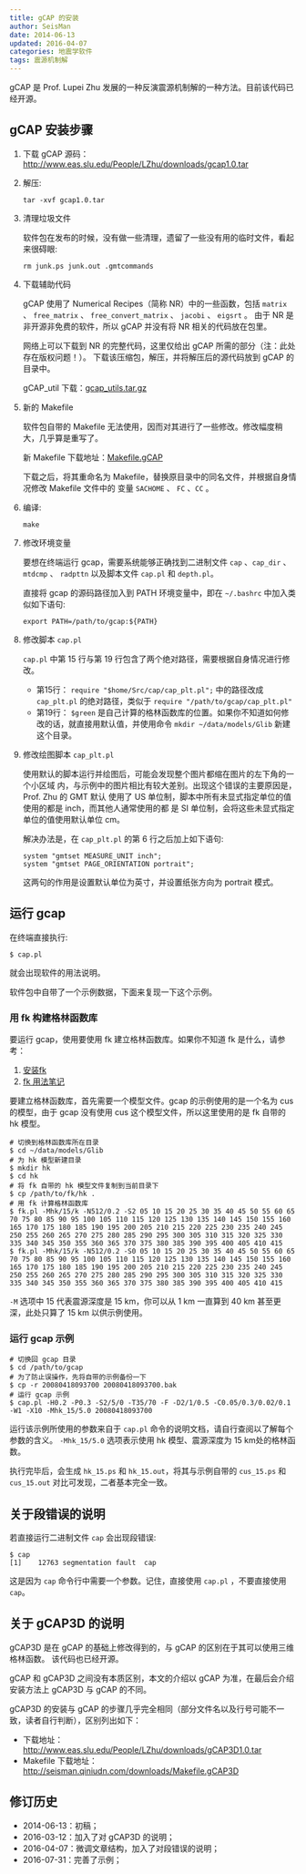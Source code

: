 ```yaml
---
title: gCAP 的安装
author: SeisMan
date: 2014-06-13
updated: 2016-04-07
categories: 地震学软件
tags: 震源机制解
---
```


gCAP 是 Prof. Lupei Zhu 发展的一种反演震源机制解的一种方法。目前该代码已经开源。

<!--more-->

## gCAP 安装步骤

1.  下载 gCAP 源码： <http://www.eas.slu.edu/People/LZhu/downloads/gcap1.0.tar>
2.  解压:

        tar -xvf gcap1.0.tar

3.  清理垃圾文件

    软件包在发布的时候，没有做一些清理，遗留了一些没有用的临时文件，看起来很碍眼:

        rm junk.ps junk.out .gmtcommands

4.  下载辅助代码

    gCAP 使用了 Numerical Recipes（简称 NR）中的一些函数，包括 `matrix` 、
    `free_matrix` 、 `free_convert_matrix` 、 `jacobi` 、 `eigsrt` 。
    由于 NR 是非开源非免费的软件，所以 gCAP 并没有将 NR 相关的代码放在包里。

    网络上可以下载到 NR 的完整代码，这里仅给出 gCAP 所需的部分（注：此处存在版权问题！）。
    下载该压缩包，解压，并将解压后的源代码放到 gCAP 的目录中。

    gCAP_util 下载：[gcap_utils.tar.gz](http://seisman.qiniudn.com/downloads/gcap_utils.tar.gz)

5.  新的 Makefile

    软件包自带的 Makefile 无法使用，因而对其进行了一些修改。修改幅度稍大，几乎算是重写了。

    新 Makefile 下载地址：[Makefile.gCAP](http://seisman.qiniudn.com/downloads/Makefile.gCAP)

    下载之后，将其重命名为 Makefile，替换原目录中的同名文件，并根据自身情况修改 Makefile 文件中的
    变量 `SACHOME` 、 `FC` 、`CC` 。

6.  编译:

        make

7.  修改环境变量

    要想在终端运行 gcap，需要系统能够正确找到二进制文件 `cap` 、`cap_dir` 、
    `mtdcmp` 、 `radpttn` 以及脚本文件 `cap.pl` 和 `depth.pl`。

    直接将 gcap 的源码路径加入到 PATH 环境变量中，即在 `~/.bashrc` 中加入类似如下语句:

        export PATH=/path/to/gcap:${PATH}

8.  修改脚本 `cap.pl`

    `cap.pl` 中第 15 行与第 19 行包含了两个绝对路径，需要根据自身情况进行修改。

    -   第15行： `require "$home/Src/cap/cap_plt.pl";` 中的路径改成 `cap_plt.pl` 的绝对路径，类似于 `require "/path/to/gcap/cap_plt.pl"`
    -   第19行： `$green` 是自己计算的格林函数库的位置。如果你不知道如何修改的话，就直接用默认值，并使用命令 `mkdir ~/data/models/Glib` 新建这个目录。

9.  修改绘图脚本 `cap_plt.pl`

    使用默认的脚本运行并绘图后，可能会发现整个图片都缩在图片的左下角的一个小区域
    内，与示例中的图片相比有较大差别。出现这个错误的主要原因是，Prof. Zhu 的 GMT 默认
    使用了 US 单位制，脚本中所有未显式指定单位的值使用的都是 inch，而其他人通常使用的都
    是 SI 单位制，会将这些未显式指定单位的值使用默认单位 cm。

    解决办法是，在 `cap_plt.pl` 的第 6 行之后加上如下语句:

        system "gmtset MEASURE_UNIT inch";
        system "gmtset PAGE_ORIENTATION portrait";

    这两句的作用是设置默认单位为英寸，并设置纸张方向为 portrait 模式。

## 运行 gcap

在终端直接执行:

    $ cap.pl

就会出现软件的用法说明。

软件包中自带了一个示例数据，下面来复现一下这个示例。

### 用 fk 构建格林函数库

要运行 gcap，使用要使用 fk 建立格林函数库。如果你不知道 fk 是什么，请参考：

1. [安装fk](/fk-installation.html)
2. [fk 用法笔记](/fk-notes.html)

要建立格林函数库，首先需要一个模型文件。gcap 的示例使用的是一个名为 cus 的模型，由于 gcap
没有使用 cus 这个模型文件，所以这里使用的是 fk 自带的 hk 模型。

    # 切换到格林函数库所在目录
    $ cd ~/data/models/Glib
    # 为 hk 模型新建目录
    $ mkdir hk
    $ cd hk
    # 将 fk 自带的 hk 模型文件复制到当前目录下
    $ cp /path/to/fk/hk .
    # 用 fk 计算格林函数库
    $ fk.pl -Mhk/15/k -N512/0.2 -S2 05 10 15 20 25 30 35 40 45 50 55 60 65 70 75 80 85 90 95 100 105 110 115 120 125 130 135 140 145 150 155 160 165 170 175 180 185 190 195 200 205 210 215 220 225 230 235 240 245 250 255 260 265 270 275 280 285 290 295 300 305 310 315 320 325 330 335 340 345 350 355 360 365 370 375 380 385 390 395 400 405 410 415
    $ fk.pl -Mhk/15/k -N512/0.2 -S0 05 10 15 20 25 30 35 40 45 50 55 60 65 70 75 80 85 90 95 100 105 110 115 120 125 130 135 140 145 150 155 160 165 170 175 180 185 190 195 200 205 210 215 220 225 230 235 240 245 250 255 260 265 270 275 280 285 290 295 300 305 310 315 320 325 330 335 340 345 350 355 360 365 370 375 380 385 390 395 400 405 410 415

`-M` 选项中 15 代表震源深度是 15 km，你可以从 1 km 一直算到 40 km 甚至更深，此处只算了 15 km 以供示例使用。

### 运行 gcap 示例

    # 切换回 gcap 目录
    $ cd /path/to/gcap
    # 为了防止误操作，先将自带的示例备份一下
    $ cp -r 20080418093700 20080418093700.bak
    # 运行 gcap 示例
    $ cap.pl -H0.2 -P0.3 -S2/5/0 -T35/70 -F -D2/1/0.5 -C0.05/0.3/0.02/0.1 -W1 -X10 -Mhk_15/5.0 20080418093700

运行该示例所使用的参数来自于 `cap.pl` 命令的说明文档，请自行查阅以了解每个参数的含义。 `-Mhk_15/5.0` 选项表示使用 hk 模型、震源深度为 15 km处的格林函数。

执行完毕后，会生成 `hk_15.ps` 和 `hk_15.out`，将其与示例自带的 `cus_15.ps` 和 `cus_15.out`
对比可发现，二者基本完全一致。

## 关于段错误的说明

若直接运行二进制文件 `cap` 会出现段错误:

    $ cap
    [1]    12763 segmentation fault  cap

这是因为 `cap` 命令行中需要一个参数。记住，直接使用 `cap.pl` ，不要直接使用 `cap`。

## 关于 gCAP3D 的说明

gCAP3D 是在 gCAP 的基础上修改得到的，与 gCAP 的区别在于其可以使用三维格林函数。
该代码也已经开源。

gCAP 和 gCAP3D 之间没有本质区别，本文的介绍以 gCAP 为准，在最后会介绍安装方法上
gCAP3D 与 gCAP 的不同。

gCAP3D 的安装与 gCAP 的步骤几乎完全相同（部分文件名以及行号可能不一致，读者自行判断），区别列出如下：

-   下载地址： <http://www.eas.slu.edu/People/LZhu/downloads/gCAP3D1.0.tar>
-   Makefile 下载地址： <http://seisman.qiniudn.com/downloads/Makefile.gCAP3D>

## 修订历史

-   2014-06-13：初稿；
-   2016-03-12：加入了对 gCAP3D 的说明；
-   2016-04-07：微调文章结构，加入了对段错误的说明；
-   2016-07-31：完善了示例；
